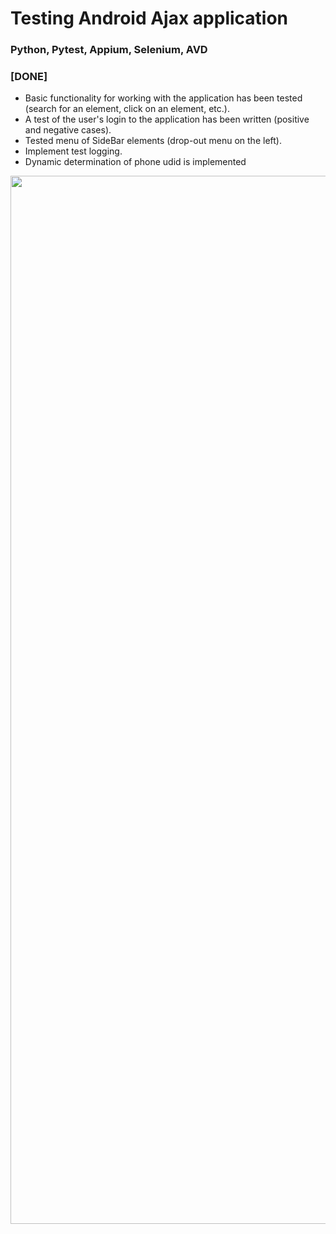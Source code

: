 # Testing Android Ajax application
### Python, Pytest, Appium, Selenium, AVD

### [DONE]
* Basic functionality for working with the application has been tested (search for an element, click on an element, etc.).
* A test of the user's login to the application has been written (positive and negative cases).
* Tested menu of SideBar elements (drop-out menu on the left).
* Implement test logging.
* Dynamic determination of phone udid is implemented

<img width="1677" alt="" src="https://user-images.githubusercontent.com/111114742/209657062-468ca639-14db-4f3a-9d1c-8a91241abcb7.png">
